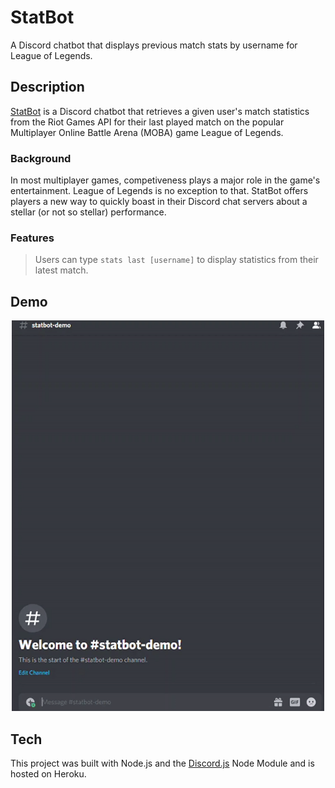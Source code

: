 # StatBot
A Discord chatbot that displays previous match stats by username for League of Legends.

## Description
[StatBot](https://discord.com/oauth2/authorize?client_id=734107211898552372&scope=bot) is a Discord chatbot that retrieves a given user's match statistics from the Riot Games API for their last played match on 
the popular Multiplayer Online Battle Arena (MOBA) game League of Legends.

### Background
In most multiplayer games, competiveness plays a major role in the game's entertainment. League of Legends is no exception to that. StatBot offers players a new way to quickly 
boast in their Discord chat servers about a stellar (or not so stellar) performance. 

### Features
>Users can type ```stats last [username]``` to display statistics from their latest match.

## Demo
<p align="center">
  <img src="/icons/statbot-demo.gif" width="500">
</p>

## Tech
This project was built with Node.js and the [Discord.js](https://github.com/discordjs) Node Module and is hosted on Heroku.
